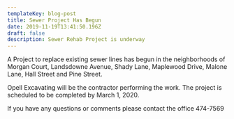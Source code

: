 ```yaml
---
templateKey: blog-post
title: Sewer Project Has Begun
date: 2019-11-19T13:41:50.196Z
draft: false
description: Sewer Rehab Project is underway
---
```

A Project to replace existing sewer lines has begun in the neighborhoods of Morgan Court, Landsdowne Avenue, Shady Lane, Maplewood Drive, Malone Lane, Hall Street and Pine Street. 

Opell Excavating will be the contractor performing the work.  The project is scheduled to be completed by March 1, 2020. 

If you have any questions or comments please contact the office 474-7569

